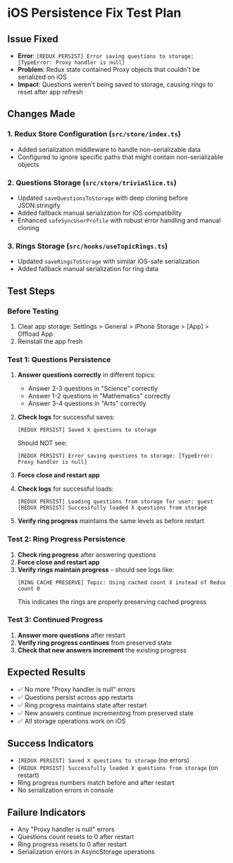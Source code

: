 # iOS Persistence Fix Test Plan

## Issue Fixed
- **Error**: `[REDUX PERSIST] Error saving questions to storage: [TypeError: Proxy handler is null]`
- **Problem**: Redux state contained Proxy objects that couldn't be serialized on iOS
- **Impact**: Questions weren't being saved to storage, causing rings to reset after app refresh

## Changes Made

### 1. Redux Store Configuration (`src/store/index.ts`)
- Added serialization middleware to handle non-serializable data
- Configured to ignore specific paths that might contain non-serializable objects

### 2. Questions Storage (`src/store/triviaSlice.ts`)
- Updated `saveQuestionsToStorage` with deep cloning before JSON.stringify
- Added fallback manual serialization for iOS compatibility
- Enhanced `safeSyncUserProfile` with robust error handling and manual cloning

### 3. Rings Storage (`src/hooks/useTopicRings.ts`)
- Updated `saveRingsToStorage` with similar iOS-safe serialization
- Added fallback manual serialization for ring data

## Test Steps

### Before Testing
1. Clear app storage: Settings > General > iPhone Storage > [App] > Offload App
2. Reinstall the app fresh

### Test 1: Questions Persistence
1. **Answer questions correctly** in different topics:
   - Answer 2-3 questions in "Science" correctly
   - Answer 1-2 questions in "Mathematics" correctly  
   - Answer 3-4 questions in "Arts" correctly

2. **Check logs** for successful saves:
   ```
   [REDUX PERSIST] Saved X questions to storage
   ```
   Should NOT see:
   ```
   [REDUX PERSIST] Error saving questions to storage: [TypeError: Proxy handler is null]
   ```

3. **Force close and restart app**

4. **Check logs** for successful loads:
   ```
   [REDUX PERSIST] Loading questions from storage for user: guest
   [REDUX PERSIST] Successfully loaded X questions from storage
   ```

5. **Verify ring progress** maintains the same levels as before restart

### Test 2: Ring Progress Persistence
1. **Check ring progress** after answering questions
2. **Force close and restart app**
3. **Verify rings maintain progress** - should see logs like:
   ```
   [RING CACHE PRESERVE] Topic: Using cached count X instead of Redux count 0
   ```
   This indicates the rings are properly preserving cached progress

### Test 3: Continued Progress
1. **Answer more questions** after restart
2. **Verify ring progress continues** from preserved state
3. **Check that new answers increment** the existing progress

## Expected Results
- ✅ No more "Proxy handler is null" errors
- ✅ Questions persist across app restarts
- ✅ Ring progress maintains state after restart
- ✅ New answers continue incrementing from preserved state
- ✅ All storage operations work on iOS

## Success Indicators
- `[REDUX PERSIST] Saved X questions to storage` (no errors)
- `[REDUX PERSIST] Successfully loaded X questions from storage` (on restart)
- Ring progress numbers match before and after restart
- No serialization errors in console

## Failure Indicators
- Any "Proxy handler is null" errors
- Questions count resets to 0 after restart
- Ring progress resets to 0 after restart
- Serialization errors in AsyncStorage operations 